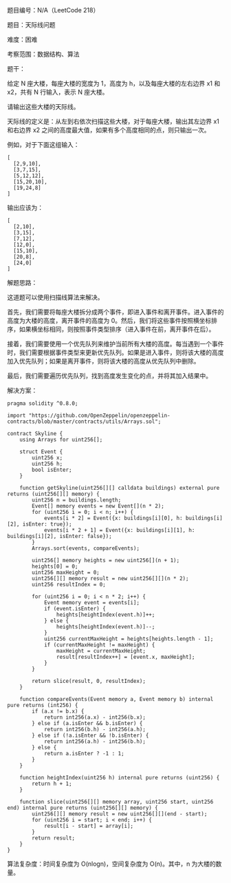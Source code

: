 题目编号：N/A（LeetCode 218）

题目：天际线问题

难度：困难

考察范围：数据结构、算法

题干：

给定 N 座大楼，每座大楼的宽度为 1，高度为 h，以及每座大楼的左右边界 x1 和 x2，共有 N 行输入，表示 N 座大楼。

请输出这些大楼的天际线。

天际线的定义是：从左到右依次扫描这些大楼，对于每座大楼，输出其左边界 x1 和右边界 x2 之间的高度最大值，如果有多个高度相同的点，则只输出一次。

例如，对于下面这组输入：

```solidity
[
  [2,9,10],
  [3,7,15],
  [5,12,12],
  [15,20,10],
  [19,24,8]
]
```

输出应该为：

```solidity
[
  [2,10],
  [3,15],
  [7,12],
  [12,0],
  [15,10],
  [20,8],
  [24,0]
]
```

解题思路：

这道题可以使用扫描线算法来解决。

首先，我们需要将每座大楼拆分成两个事件，即进入事件和离开事件。进入事件的高度为大楼的高度，离开事件的高度为 0。然后，我们将这些事件按照横坐标排序，如果横坐标相同，则按照事件类型排序（进入事件在前，离开事件在后）。

接着，我们需要使用一个优先队列来维护当前所有大楼的高度。每当遇到一个事件时，我们需要根据事件类型来更新优先队列。如果是进入事件，则将该大楼的高度加入优先队列；如果是离开事件，则将该大楼的高度从优先队列中删除。

最后，我们需要遍历优先队列，找到高度发生变化的点，并将其加入结果中。

解决方案：

```solidity
pragma solidity ^0.8.0;

import "https://github.com/OpenZeppelin/openzeppelin-contracts/blob/master/contracts/utils/Arrays.sol";

contract Skyline {
    using Arrays for uint256[];

    struct Event {
        uint256 x;
        uint256 h;
        bool isEnter;
    }

    function getSkyline(uint256[][] calldata buildings) external pure returns (uint256[][] memory) {
        uint256 n = buildings.length;
        Event[] memory events = new Event[](n * 2);
        for (uint256 i = 0; i < n; i++) {
            events[i * 2] = Event({x: buildings[i][0], h: buildings[i][2], isEnter: true});
            events[i * 2 + 1] = Event({x: buildings[i][1], h: buildings[i][2], isEnter: false});
        }
        Arrays.sort(events, compareEvents);

        uint256[] memory heights = new uint256[](n + 1);
        heights[0] = 0;
        uint256 maxHeight = 0;
        uint256[][] memory result = new uint256[][](n * 2);
        uint256 resultIndex = 0;

        for (uint256 i = 0; i < n * 2; i++) {
            Event memory event = events[i];
            if (event.isEnter) {
                heights[heightIndex(event.h)]++;
            } else {
                heights[heightIndex(event.h)]--;
            }
            uint256 currentMaxHeight = heights[heights.length - 1];
            if (currentMaxHeight != maxHeight) {
                maxHeight = currentMaxHeight;
                result[resultIndex++] = [event.x, maxHeight];
            }
        }

        return slice(result, 0, resultIndex);
    }

    function compareEvents(Event memory a, Event memory b) internal pure returns (int256) {
        if (a.x != b.x) {
            return int256(a.x) - int256(b.x);
        } else if (a.isEnter && b.isEnter) {
            return int256(b.h) - int256(a.h);
        } else if (!a.isEnter && !b.isEnter) {
            return int256(a.h) - int256(b.h);
        } else {
            return a.isEnter ? -1 : 1;
        }
    }

    function heightIndex(uint256 h) internal pure returns (uint256) {
        return h + 1;
    }

    function slice(uint256[][] memory array, uint256 start, uint256 end) internal pure returns (uint256[][] memory) {
        uint256[][] memory result = new uint256[][](end - start);
        for (uint256 i = start; i < end; i++) {
            result[i - start] = array[i];
        }
        return result;
    }
}
```

算法复杂度：时间复杂度为 O(nlogn)，空间复杂度为 O(n)。其中，n 为大楼的数量。